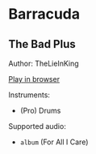 # Barracuda

## The Bad Plus

Author: TheLieInKing

[Play in browser](http://pages.cs.wisc.edu/~tolly/customs/jazz-pack-2/barracuda)

Instruments:

  * (Pro) Drums

Supported audio:

  * `album` (For All I Care)

